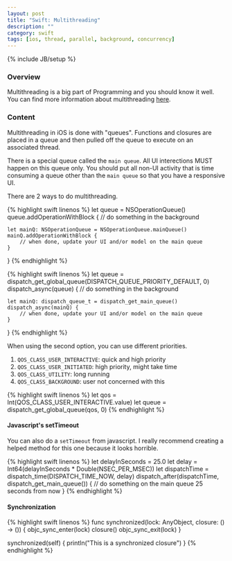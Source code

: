 ```yaml
---
layout: post
title: "Swift: Multithreading"
description: ""
category: swift
tags: [ios, thread, parallel, background, concurrency]
---
```

{% include JB/setup %}

<!-- Overview -->
<h3>Overview</h3>

Multithreading is a big part of Programming and you should know it well. You can find more information about multithreading [here](https://developer.apple.com/library/mac/documentation/General/Conceptual/ConcurrencyProgrammingGuide/Introduction/Introduction.html#//apple_ref/doc/uid/TP40008091-CH1-SW1).

<!-- Content -->
<h3>Content</h3>

Multithreading in iOS is done with "queues". Functions and closures are placed in a queue and then pulled off the queue to execute on an associated thread.

There is a special queue called the `main queue`. All UI interections MUST happen on this queue only. You should put all non-UI activity that is time consuming a queue other than the `main queue` so that you have a responsive UI.

There are 2 ways to do multithreading.

<!-- Code _______________________________________-->
{% highlight swift linenos %}
let queue = NSOperationQueue()
queue.addOperationWithBlock {
    // do something in the background

    let mainQ: NSOperationQueue = NSOperationQueue.mainQueue()
    mainQ.addOperationWithBlock {
        // when done, update your UI and/or model on the main queue
    }
}
{% endhighlight %}
<!-- /Code ^^^^^^^^^^^^^^^^^^^^^^^^^^^^^^^^^^^^^^-->


<!-- Code _______________________________________-->
{% highlight swift linenos %}
let queue = dispatch_get_global_queue(DISPATCH_QUEUE_PRIORITY_DEFAULT, 0)
dispatch_async(queue) {
    // do something in the background

    let mainQ: dispatch_queue_t = dispatch_get_main_queue()
    dispatch_async(mainQ) {
        // when done, update your UI and/or model on the main queue
    }
}
{% endhighlight %}
<!-- /Code ^^^^^^^^^^^^^^^^^^^^^^^^^^^^^^^^^^^^^^-->


When using the second option, you can use different priorities.

1. `QOS_CLASS_USER_INTERACTIVE`: quick and high priority
2. `QOS_CLASS_USER_INITIATED`: high priority, might take time
3. `QOS_CLASS_UTILITY`: long running
4. `QOS_CLASS_BACKGROUND`: user not concerned with this

<!-- Code _______________________________________-->
{% highlight swift linenos %}
let qos = Int(QOS_CLASS_USER_INTERACTIVE.value)
let queue = dispatch_get_global_queue(qos, 0)
{% endhighlight %}
<!-- /Code ^^^^^^^^^^^^^^^^^^^^^^^^^^^^^^^^^^^^^^-->


<h4>Javascript's setTimeout</h4>

You can also do a `setTimeout` from javascript. I really recommend creating a helped method for this one because it looks horrible.

<!-- Code _______________________________________-->
{% highlight swift linenos %}
let delayInSeconds = 25.0
let delay = Int64(delayInSeconds * Double(NSEC_PER_MSEC))
let dispatchTime = dispatch_time(DISPATCH_TIME_NOW, delay)
dispatch_after(dispatchTime, dispatch_get_main_queue()) {
    // do something on the main queue 25 seconds from now
}
{% endhighlight %}
<!-- /Code ^^^^^^^^^^^^^^^^^^^^^^^^^^^^^^^^^^^^^^-->


<h4>Synchronization</h4>

<!-- Code _______________________________________-->
{% highlight swift linenos %}
func synchronized(lock: AnyObject, closure: () -> ()) {
    objc_sync_enter(lock)
    closure()
    objc_sync_exit(lock)
}

synchronized(self) {
    println("This is a synchronized closure")
}
{% endhighlight %}
<!-- /Code ^^^^^^^^^^^^^^^^^^^^^^^^^^^^^^^^^^^^^^-->